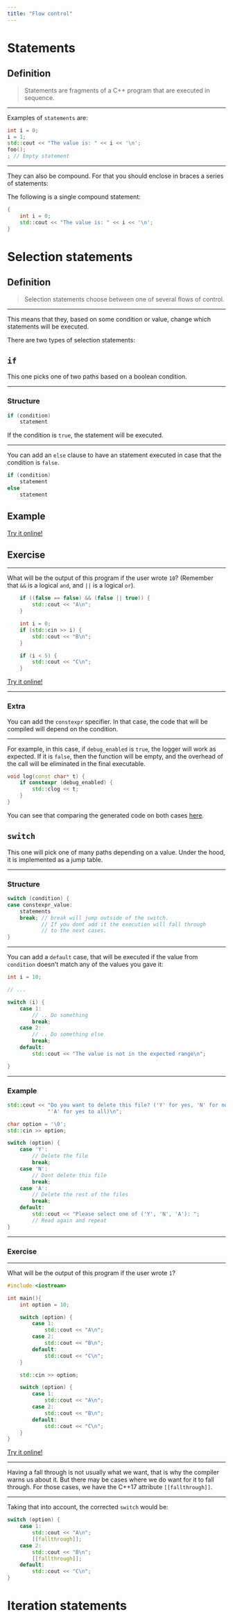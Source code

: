 ```yaml
---
title: "Flow control"
---
```


Statements
==========

Definition
----------

> Statements are fragments of a C++ program that are executed in sequence.

---

Examples of `statements` are:

```cpp
int i = 0;
i = 1;
std::cout << "The value is: " << i << '\n';
foo();
; // Empty statement
```

---

They can also be compound. For that you should enclose in braces a series of
statements:

The following is a single compound statement:

```cpp
{
    int i = 0;
    std::cout << "The value is: " << i << '\n';
}
```

Selection statements
====================

Definition
----------

> Selection statements choose between one of several flows of control.

---

This means that they, based on some condition or value, change which statements
will be executed.

There are two types of selection statements:

## `if`

This one picks one of two paths based on a boolean condition.

---

### Structure

```cpp
if (condition)
    statement
```

If the condition is `true`, the statement will be executed.

---

You can add an `else` clause to have an statement executed in case that the
condition is `false`.

```cpp
if (condition)
    statement
else
    statement
```

## Example

[Try it online!](https://tio.run/##hVNNbxoxED2XXzGihyYSIXBNKIfccumhyqVSD3i9w2LhHa/sMRRF/HY6swtbIbKpD7b2Y968N@/ZNs2D9Yaq01dH1ucSYeFC4oimXp4cMdTG0d39@whkuTXcccx4D92zrsTl05MNmWGxgPHbxiXwjhD2znsoEPAP2sxY/qbxc1t0HF1jDSD9xBrrAiPwxrBseABrSBGTo8rLwYblH@IEHEIPP7qFepGzDPRNd3DcIe7NAYyXPUFOCO/HFqGntjY@DXJ7QWu0SLBEbu2SR1MKq57EbcmvkGEfsi@lu6Ot7udByUmB@zlNoJCSFvma0Xw2PPYfWUeVwETBqxvvrGOvA0uCCGJjgCIEYUnpIx9m/zG09VJJfuTn8HhWs5Wqk/YYm4hKxSRoJzuR2XsIYmsEOpMf93BXa3xJkqblhr0k1MF3mD33YjoujmC5BDcsTA3RQOEOCTZmh2ADlY5dIDVmi5o5MEWQL4FwCm@amiGOfa0KFu3r7CWVYDdot8pKseR1BGM5i/QDVNpyCO4g5Mx5MNN/mgG9RnX05fERLvyroI0Uf/VKTeYVsClkvFRKd7nYnY65/mT0TRQGGCcQIkgedm2IsW740KIqFCZu4zn9LMrqSULschxIBIlKpb2PgeVyhho16NXlsg3bq7m6aO3NPZ5O878 "C++ (clang) – Try It Online")

## Exercise

---

What will be the output of this program if the user wrote `10`? (Remember that
`&&` is a logical `and`, and `||` is a logical `or`).

```cpp
    if ((false == false) && (false || true)) {
        std::cout << "A\n";
    }

    int i = 0;
    if (std::cin >> i) {
        std::cout << "B\n";
    }

    if (i < 5) {
        std::cout << "C\n";
    }
```

[Try it online!](https://tio.run/##dY1BCoMwEEX3OcXHgphFwS660Rhoe41uQoxlIEYxcVU9e2q1lELxr4aZee/rvj9qq9wjHshpO9YGgjofBqNaGckFtIpcxp8MS6hBljXKeoOqwjpwpCk@u2lCGEbDObb3d3yoi0J3Y4AQSC53l5TrbWabcWkgVMjLb8FGkIOUoH3V9U@1sASB8z5z@2FmFuMpfwE "C++ (clang) – Try It Online")

---

### Extra

You can add the `constexpr` specifier. In that case, the code that will be
compiled will depend on the condition.

---

For example, in this case, if `debug_enabled` is `true`, the logger will work
as expected. If it is `false`, then the function will be empty, and the
overhead of the call will be eliminated in the final executable.

```cpp
void log(const char* t) {
    if constexpr (debug_enabled) {
        std::clog << t;
    }
}
```

You can see that comparing the generated code on both cases
[here](https://godbolt.org/z/86oWq9x49).

## `switch`

This one will pick one of many paths depending on a value. Under the hood, it
is implemented as a jump table.

---

### Structure

```cpp
switch (condition) {
case constexpr_value:
    statements
    break; // break will jump outside of the switch.
           // If you dont add it the execution will fall through
           // to the next cases.
}
```

---

You can add a `default` case, that will be executed if the value from
`condition` doesn't match any of the values you gave it:

```cpp
int i = 10;

// ...

switch (i) {
    case 1:
        // .. Do something
        break;
    case 2:
        // .. Do something else
        break;
    default:
        std::cout << "The value is not in the expected range\n";

}
```

---

### Example

```cpp
std::cout << "Do you want to delete this file? ('Y' for yes, 'N' for no, "
             "'A' for yes to all)\n";

char option = '\0';
std::cin >> option;

switch (option) {
    case 'Y':
        // Delete the file
        break;
    case 'N':
        // Dont delete this file
        break;
    case 'A':
        // Delete the rest of the files
        break;
    default:
        std::cout << "Please select one of ('Y', 'N', 'A'): ";
        // Read again and repeat
}
```

---

### Exercise

---

What will be the output of this program if the user wrote `1`?

```cpp
#include <iostream>

int main(){
    int option = 10;

    switch (option) {
        case 1: 
            std::cout << "A\n";
        case 2:
            std::cout << "B\n";
        default:
            std::cout << "C\n";
    }

    std::cin >> option;

    switch (option) {
        case 1: 
            std::cout << "A\n";
        case 2:
            std::cout << "B\n";
        default:
            std::cout << "C\n";
    }
}
```

[Try it online!](https://tio.run/##1Y/BDoIwEETv/YoNXuBgIh4LNlF/w0tTqm5Sto0s8WD49iqFkHDh7tx25k2yY0LYG6fpEeMOybi@sVCj7/hldauEQGJoNVJefAT8NN4@MHqCE5SHSiS3eyObJ@RTUsDEjjK6s1BKWIyEcyOl8T1DXUN2vlFWrQtHucFfVnxj77p3vFW4LoVhfjfFSKDUPObvdgwixvIL "C++ (clang) – Try It Online")

---

Having a fall through is not usually what we want, that is why the compiler
warns us about it. But there may be cases where we do want for it to fall
through. For those cases, we have the C++17 attribute `[[fallthrough]]`.

---

Taking that into account, the corrected `switch` would be:

```cpp
switch (option) {
    case 1: 
        std::cout << "A\n";
        [[fallthrough]];
    case 2:
        std::cout << "B\n";
        [[fallthrough]];
    default:
        std::cout << "C\n";
}
```

Iteration statements
====================


